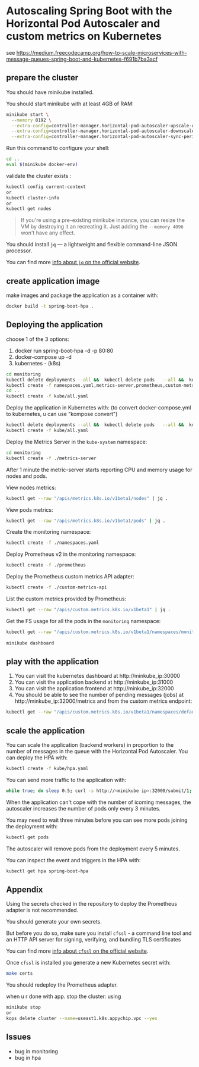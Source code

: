 # Autoscaling Spring Boot with the Horizontal Pod Autoscaler and custom metrics on Kubernetes
 see https://medium.freecodecamp.org/how-to-scale-microservices-with-message-queues-spring-boot-and-kubernetes-f691b7ba3acf

## prepare the cluster

You should have minikube installed.

You should start minikube with at least 4GB of RAM:

```bash
minikube start \
  --memory 8192 \
  --extra-config=controller-manager.horizontal-pod-autoscaler-upscale-delay=1m \
  --extra-config=controller-manager.horizontal-pod-autoscaler-downscale-delay=2m \
  --extra-config=controller-manager.horizontal-pod-autoscaler-sync-period=10s
```

 Run this command to configure your shell:
```bash
cd ..
eval $(minikube docker-env)
```

 validate the cluster exists   : 
```sh
kubectl config current-context 
or 
kubectl cluster-info
or 
kubectl get nodes
```
> If you're using a pre-existing minikube instance, you can resize the VM by destroying it an recreating it. Just adding the `--memory 4096` won't have any effect.

You should install `jq` — a lightweight and flexible command-line JSON processor.

You can find more [info about `jq` on the official website](https://github.com/stedolan/jq).



## create application image
make images and package the application as a container with:
```bash
docker build -t spring-boot-hpa .
```

## Deploying the application
choose 1 of the 3 options:
  1. docker run spring-boot-hpa  -d -p 80:80
  2. docker-compose up -d
  3. kubernetes - (k8s) 
  ```bash
  cd monitoring 
  kubectl delete deployments --all &&  kubectl delete pods   --all &&  kubectl delete services --all
  kubectl create -f namespaces.yaml,metrics-server,prometheus,custom-metrics-api
  cd ..
  kubectl create -f kube/all.yaml
  ``` 
  Deploy the application in Kubernetes with:
(to convert docker-compose.yml to kubernetes, u can use "kompose convert")
```bash
kubectl delete deployments --all &&  kubectl delete pods   --all &&  kubectl delete services --all
kubectl create -f kube/all.yaml
```
Deploy the Metrics Server in the `kube-system` namespace:

```bash
cd monitoring
kubectl create -f ./metrics-server
```

After 1 minute the metric-server starts reporting CPU and memory usage for nodes and pods.

View nodes metrics:
```bash
kubectl get --raw "/apis/metrics.k8s.io/v1beta1/nodes" | jq .
```

View pods metrics:
```bash
kubectl get --raw "/apis/metrics.k8s.io/v1beta1/pods" | jq .
```

Create the monitoring namespace:
```bash
kubectl create -f ./namespaces.yaml
```

Deploy Prometheus v2 in the monitoring namespace:
```bash
kubectl create -f ./prometheus
```

Deploy the Prometheus custom metrics API adapter:
```bash
kubectl create -f ./custom-metrics-api
```

List the custom metrics provided by Prometheus:
```bash
kubectl get --raw "/apis/custom.metrics.k8s.io/v1beta1" | jq .
```

Get the FS usage for all the pods in the `monitoring` namespace:

```bash
kubectl get --raw "/apis/custom.metrics.k8s.io/v1beta1/namespaces/monitoring/pods/*/fs_usage_bytes" | jq .
 
minikube dashboard
```

##  play with the application
1. You can visit the kubernetes dashboard at http://minkube_ip:30000
2. You can visit the application backend  at http://minkube_ip:31000
3. You can visit the application frontend at http://minkube_ip:32000
4. You should be able to see the number of pending messages (jobs) at http://minkube_ip:32000/metrics and from the custom metrics endpoint:

```bash
kubectl get --raw "/apis/custom.metrics.k8s.io/v1beta1/namespaces/default/pods/*/messages" | jq .
```

##  scale the application 
You can scale the application (backend workers) in proportion to the number of messages in the queue with the Horizontal Pod Autoscaler. You can deploy the HPA with:

```bash
kubectl create -f kube/hpa.yaml
```

You can send more traffic to the application with:

```bash
while true; do sleep 0.5; curl -s http://<minikube ip>:32000/submit/1; done
```

When the application can't cope with the number of icoming messages, the autoscaler increases the number of pods only every 3 minutes.

You may need to wait three minutes before you can see more pods joining the deployment with:

```bash
kubectl get pods
```

The autoscaler will remove pods from the deployment every 5 minutes.

You can inspect the event and triggers in the HPA with:

```bash
kubectl get hpa spring-boot-hpa
```

## Appendix

Using the secrets checked in the repository to deploy the Prometheus adapter is not recommended.

You should generate your own secrets.

But before you do so, make sure you install `cfssl` - a command line tool and an HTTP API server for signing, verifying, and bundling TLS certificates
                      
You can find more [info about `cfssl` on the official website](https://github.com/cloudflare/cfssl).

Once `cfssl` is installed you generate a new Kubernetes secret with:

```bash
make certs
```

You should redeploy the Prometheus adapter.

when u r done with app. stop the cluster: using 
```sh
minikube stop 
or 
kops delete cluster --name=useast1.k8s.appychip.vpc --yes
```

## Issues

- bug in monitoring
- bug in hpa 
